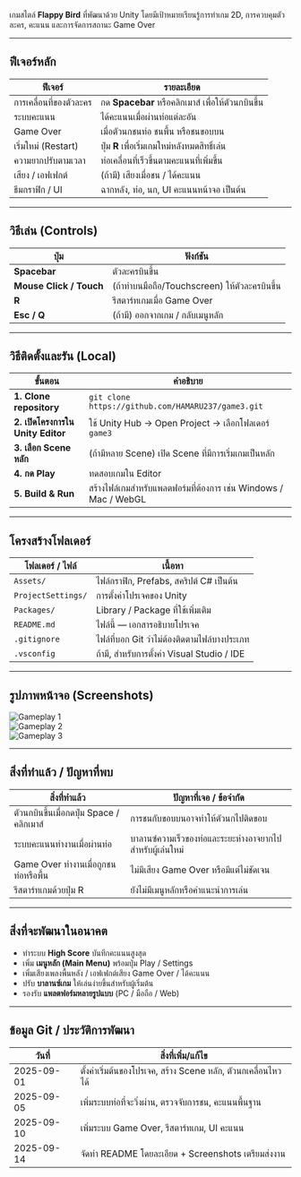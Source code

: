 เกมสไตล์ **Flappy Bird** ที่พัฒนาด้วย Unity โดยมีเป้าหมายเรียนรู้การทำเกม 2D, การควบคุมตัวละคร, คะแนน และการจัดการสถานะ Game Over

---

## ฟีเจอร์หลัก

| ฟีเจอร์ | รายละเอียด |
|---|---|
| การเคลื่อนที่ของตัวละคร | กด **Spacebar** หรือคลิกเมาส์ เพื่อให้ตัวนกบินขึ้น |
| ระบบคะแนน | ได้คะแนนเมื่อผ่านท่อแต่ละอัน |
| Game Over | เมื่อตัวนกชนท่อ ชนพื้น หรือชนขอบบน |
| เริ่มใหม่ (Restart) | ปุ่ม **R** เพื่อเริ่มเกมใหม่หลังหมดสิทธิ์เล่น |
| ความยากปรับตามเวลา | ท่อเคลื่อนที่เร็วขึ้นตามคะแนนที่เพิ่มขึ้น |
| เสียง / เอฟเฟกต์ | (ถ้ามี) เสียงเมื่อชน / ได้คะแนน |
| ธีมกราฟิก / UI | ฉากหลัง, ท่อ, นก, UI คะแนนหน้าจอ เป็นต้น |

---

## วิธีเล่น (Controls)

| ปุ่ม | ฟังก์ชัน |
|---|---|
| **Spacebar** | ตัวละครบินขึ้น |
| **Mouse Click / Touch** | (ถ้าทำบนมือถือ/Touchscreen) ให้ตัวละครบินขึ้น |
| **R** | รีสตาร์ทเกมเมื่อ Game Over |
| **Esc / Q** | (ถ้ามี) ออกจากเกม / กลับเมนูหลัก |

---

## วิธีติดตั้งและรัน (Local)

| ขั้นตอน | คำอธิบาย |
|---|---|
| **1. Clone repository** | `git clone https://github.com/HAMARU237/game3.git` |
| **2. เปิดโครงการใน Unity Editor** | ใช้ Unity Hub → Open Project → เลือกโฟลเดอร์ `game3` |
| **3. เลือก Scene หลัก** | (ถ้ามีหลาย Scene) เปิด Scene ที่มีการเริ่มเกมเป็นหลัก |
| **4. กด Play** | ทดสอบเกมใน Editor |
| **5. Build & Run** | สร้างไฟล์เกมสำหรับแพลตฟอร์มที่ต้องการ เช่น Windows / Mac / WebGL |

---

## โครงสร้างโฟลเดอร์

| โฟลเดอร์ / ไฟล์ | เนื้อหา |
|---|---|
| `Assets/` | ไฟล์กราฟิก, Prefabs, สคริปต์ C# เป็นต้น |
| `ProjectSettings/` | การตั้งค่าโปรเจคของ Unity |
| `Packages/` | Library / Package ที่ใช้เพิ่มเติม |
| `README.md` | ไฟล์นี้ — เอกสารอธิบายโปรเจค |
| `.gitignore` | ไฟล์ที่บอก Git ว่าไม่ต้องติดตามไฟล์บางประเภท |
| `.vsconfig` | ถ้ามี, สำหรับการตั้งค่า Visual Studio / IDE |

---

## รูปภาพหน้าจอ (Screenshots)








![Gameplay 1](Screenshots/screen1.png)  
![Gameplay 2](Screenshots/screen2.png)  
![Gameplay 3](Screenshots/screen3.png)  

---

## สิ่งที่ทำแล้ว / ปัญหาที่พบ

| สิ่งที่ทำแล้ว | ปัญหาที่เจอ / ข้อจำกัด |
|---|---|
| ตัวนกบินขึ้นเมื่อกดปุ่ม Space / คลิกเมาส์ | การชนกับขอบบนอาจทำให้ตัวนกไปติดขอบ |
| ระบบคะแนนทำงานเมื่อผ่านท่อ | บาลานซ์ความเร็วของท่อและระยะห่างอาจยากไปสำหรับผู้เล่นใหม่ |
| Game Over ทำงานเมื่อถูกชนท่อหรือพื้น | ไม่มีเสียง Game Over หรือมีแต่ไม่ชัดเจน |
| รีสตาร์ทเกมด้วยปุ่ม R | ยังไม่มีเมนูหลักหรือคำแนะนำการเล่น |

---

## สิ่งที่จะพัฒนาในอนาคต

- ทำระบบ **High Score** บันทึกคะแนนสูงสุด  
- เพิ่ม **เมนูหลัก (Main Menu)** พร้อมปุ่ม Play / Settings  
- เพิ่มเสียงเพลงพื้นหลัง / เอฟเฟกต์เสียง Game Over / ได้คะแนน  
- ปรับ **บาลานซ์เกม** ให้เล่นง่ายขึ้นสำหรับผู้เริ่มต้น  
- รองรับ **แพลตฟอร์มหลายรูปแบบ** (PC / มือถือ / Web)

---

## ข้อมูล Git / ประวัติการพัฒนา

| วันที่ | สิ่งที่เพิ่ม/แก้ไข |
|---|---|
| 2025-09-01 | ตั้งค่าเริ่มต้นของโปรเจค, สร้าง Scene หลัก, ตัวนกเคลื่อนไหวได้ |
| 2025-09-05 | เพิ่มระบบท่อที่จะวิ่งผ่าน, ตรวจจับการชน, คะแนนพื้นฐาน |
| 2025-09-10 | เพิ่มระบบ Game Over, รีสตาร์ทเกม, UI คะแนน |
| 2025-09-14 | จัดทำ README โดยละเอียด + Screenshots เตรียมส่งงาน |
